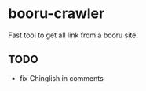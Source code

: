 # booru-crawler

Fast tool to get all link from a booru site.

## TODO

- fix Chinglish in comments
